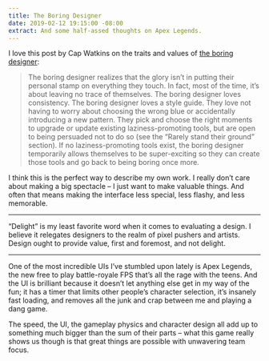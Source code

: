 ```yaml
---
title: The Boring Designer
date: 2019-02-12 19:15:00 -08:00
extract: And some half-assed thoughts on Apex Legends.
---
```


I love this post by Cap Watkins on the traits and values of [the boring designer](http://blog.capwatkins.com/the-boring-designer):

> The boring designer realizes that the glory isn’t in putting their personal stamp on everything they touch. In fact, most of the time, it’s about leaving no trace of themselves. The boring designer loves consistency. The boring designer loves a style guide. They love not having to worry about choosing the wrong blue or accidentally introducing a new pattern. They pick and choose the right moments to upgrade or update existing laziness-promoting tools, but are open to being persuaded not to do so (see the “Rarely stand their ground” section). If no laziness-promoting tools exist, the boring designer temporarily allows themselves to be super-exciting so they can create those tools and go back to being boring once more.

I think this is the perfect way to describe my own work. I really don’t care about making a big spectacle – I just want to make valuable things. And often that means making the interface less special, less flashy, and less memorable.

***

“Delight” is my least favorite word when it comes to evaluating a design. I believe it relegates designers to the realm of pixel pushers and artists. Design ought to provide value, first and foremost, and not delight. 

***

One of the most incredible UIs I’ve stumbled upon lately is Apex Legends, the new free to play battle-royale FPS that’s all the rage with the teens. And the UI is brilliant because it doesn’t let anything else get in my way of the fun; it has a timer that limits other people’s character selection, it’s insanely fast loading, and removes all the junk and crap between me and playing a dang game.

The speed, the UI, the gameplay physics and character design all add up to something much bigger than the sum of their parts – what this game really shows us though is that great things are possible with unwavering team focus.